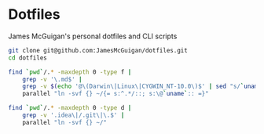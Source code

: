 # Dotfiles

James McGuigan's personal dotfiles and CLI scripts 

```bash
git clone git@github.com:JamesMcGuigan/dotfiles.git
cd dotfiles

find `pwd`/.* -maxdepth 0 -type f | 
    grep -v '\.md$' | 
    grep -v $(echo '@\(Darwin\|Linux\|CYGWIN_NT-10.0\)$' | sed "s/`uname`/^$/") |
    parallel "ln -svf {} ~/{= s:^.*/::; s:\@`uname`:: =}"

find `pwd`/.* -maxdepth 0 -type d | 
    grep -v '.idea\|/.git\|\.$' | 
    parallel "ln -svf {} ~/"
```